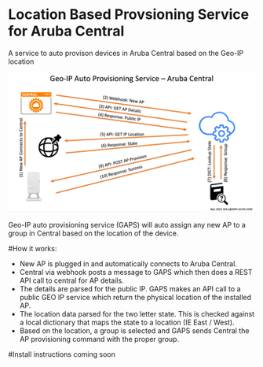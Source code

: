 # Location Based Provsioning Service for Aruba Central
A service to auto provison devices in Aruba Central based on the Geo-IP location

![GAPS](https://github.com/WifiGuyWill/Geo-Auto-Provsioning-Service/blob/main/GAPS.jpg?raw=true "GAPS")

Geo-IP auto provisioning service (GAPS) will auto assign any new AP to a group in Central based on the location of the device.

#How it works:

* New AP is plugged in and automatically connects to Aruba Central. 
* Central via webhook posts a message to GAPS which then does a REST API call to central for AP details. 
* The details are parsed for the public IP. GAPS makes an API call to a public GEO IP service which return the physical location of the installed AP. 
* The location data parsed for the two letter state. This is checked against a local dictionary that maps the state to a location (IE East / West). 
* Based on the location, a group is selected and GAPS sends Central the AP provisioning command with the proper group.

#Install instructions coming soon
